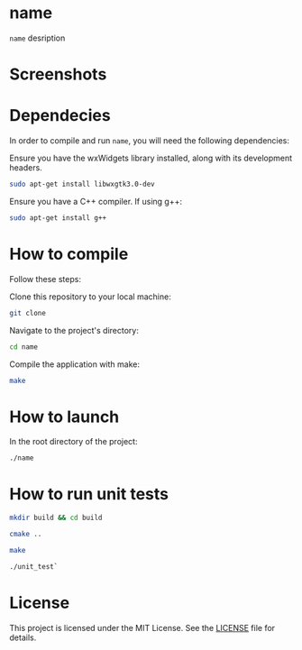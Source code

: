 # name

`name` desription

# Screenshots

 

# Dependecies

In order to compile and run `name`, you will need the following dependencies:

Ensure you have the wxWidgets library installed, along with its development headers.


```sh
sudo apt-get install libwxgtk3.0-dev
```

Ensure you have a C++ compiler. If using g++:

```sh
sudo apt-get install g++
```
# How to compile

Follow these steps:

Clone this repository to your local machine:

```sh
git clone 
```

Navigate to the project's directory:

```sh
cd name
```
Compile the application with make:

```sh
make
```
# How to launch

In the root directory of the project:

```
./name
```

# How to run unit tests

```sh 
mkdir build && cd build
```

```sh
cmake ..
```

```sh
make
```

```sh
./unit_test`
```

# License

This project is licensed under the MIT License. See the [LICENSE](LICENSE) file for details.


